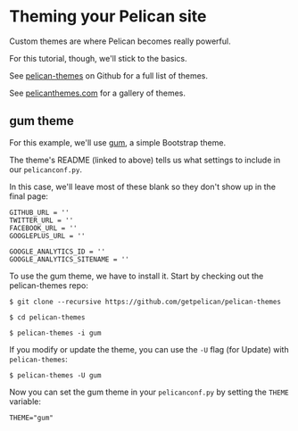 # Theming your Pelican site

Custom themes are where Pelican becomes really powerful.

For this tutorial, though, we'll stick to the basics.

See [pelican-themes](https://github.com/getpelican/pelican-themes)
on Github for a full list of themes.

See [pelicanthemes.com](http://pelicanthemes.com/)
for a gallery of themes.

## gum theme

For this example, we'll use [gum](https://github.com/getpelican/pelican-themes/tree/master/gum),
a simple Bootstrap theme.

The theme's README (linked to above) tells us what settings to include 
in our `pelicanconf.py`.

In this case, we'll leave most of these blank so they don't show up 
in the final page:

```
GITHUB_URL = ''
TWITTER_URL = ''
FACEBOOK_URL = ''
GOOGLEPLUS_URL = ''

GOOGLE_ANALYTICS_ID = ''
GOOGLE_ANALYTICS_SITENAME = ''
```

To use the gum theme, we have to install it.
Start by checking out the pelican-themes repo:

```
$ git clone --recursive https://github.com/getpelican/pelican-themes 

$ cd pelican-themes

$ pelican-themes -i gum
```

If you modify or update the theme, you can 
use the `-U` flag (for Update) with `pelican-themes`:

```
$ pelican-themes -U gum
```

Now you can set the gum theme in your `pelicanconf.py`
by setting the `THEME` variable:

```
THEME="gum"
```

